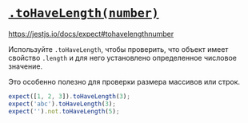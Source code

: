# [`.toHaveLength(number)`](../../index.md)

https://jestjs.io/docs/expect#tohavelengthnumber

Используйте `.toHaveLength`, чтобы проверить, что объект имеет свойство `.length` и для него установлено определенное числовое значение.

Это особенно полезно для проверки размера массивов или строк.

```js
expect([1, 2, 3]).toHaveLength(3);
expect('abc').toHaveLength(3);
expect('').not.toHaveLength(5);
```
